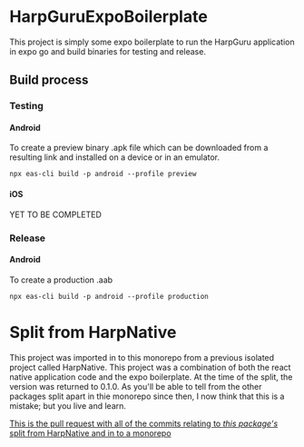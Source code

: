 # HarpGuruExpoBoilerplate

This project is simply some expo boilerplate to run the HarpGuru application in expo go and build binaries for testing and release.

## Build process

### Testing

#### Android

To create a preview binary .apk file which can be downloaded from a resulting link and installed on a device or in an emulator.

```
npx eas-cli build -p android --profile preview
```

#### iOS

YET TO BE COMPLETED

### Release

#### Android

To create a production .aab

```
npx eas-cli build -p android --profile production
```

# Split from HarpNative

This project was imported in to this monorepo from a previous isolated project called HarpNative. This project was a combination of both the react native application code and the expo boilerplate. At the time of the split, the version was returned to 0.1.0. As you'll be able to tell from the other packages split apart in thie monorepo since then, I now think that this is a mistake; but you live and learn.

[This is the pull request with all of the commits relating to _this package's_ split from HarpNative and in to a monorepo](https://github.com/js-jslog/harpnative/pull/73)
